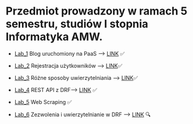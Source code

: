 # Przedmiot prowadzony w ramach 5 semestru, studiów I stopnia Informatyka AMW.

* [Lab_1](https://github.com/AdamSzr/aplikacje-internetowe-AdamSzreiber-185ic/tree/master/Lab1) Blog uruchomiony na PaaS ⟶ [LINK](https://blog-szreiber.herokuapp.com/) :white_check_mark:
* [Lab_2](https://github.com/AdamSzr/aplikacje-internetowe-AdamSzreiber-185ic/tree/master/Lab2) Rejestracja użytkowników ⟶ [LINK](https://enigmatic-brushlands-25919.herokuapp.com/):white_check_mark:
 * [Lab_3](https://github.com/AdamSzr/aplikacje-internetowe-AdamSzreiber-185ic/tree/master/Lab3) Różne sposoby uwierzytelniania ⟶ [LINK](https://a-social-website.herokuapp.com/):white_check_mark:

 * [Lab_4](https://github.com/AdamSzr/aplikacje-internetowe-AdamSzreiber-185ic/tree/master/Lab4) REST API z DRF⟶ [LINK](https://adam-szreiber-api.herokuapp.com/) :white_check_mark:
 * [Lab_5](https://github.com/AdamSzr/aplikacje-internetowe-AdamSzreiber-185ic/tree/master/Lab5) Web Scraping :white_check_mark:
 * [Lab_6](https://github.com/AdamSzr/aplikacje-internetowe-AdamSzreiber-185ic/tree/master/Lab6)  Zezwolenia i uwierzytelnianie w DRF ⟶ [LINK](https://lab6-adam-szreiber.herokuapp.com/) :mag:
